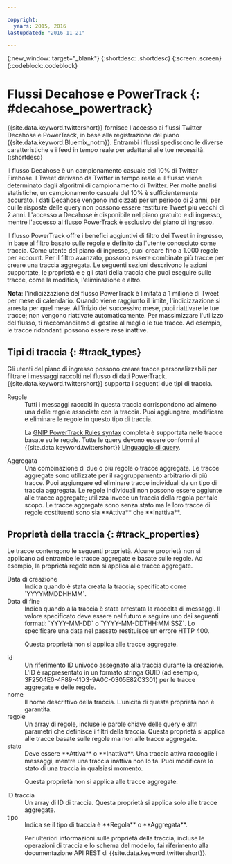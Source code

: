 ```yaml
---

copyright:
  years: 2015, 2016
lastupdated: "2016-11-21"

---
```


{:new_window: target="_blank"}
{:shortdesc: .shortdesc}
{:screen:.screen}
{:codeblock:.codeblock}

# Flussi Decahose e PowerTrack {: #decahose_powertrack}

{{site.data.keyword.twittershort}} fornisce l'accesso ai flussi Twitter Decahose e PowerTrack, in base alla registrazione del piano {{site.data.keyword.Bluemix_notm}}. 
Entrambi i flussi spediscono le diverse caratteristiche e i feed in tempo reale per adattarsi alle tue necessità.
{:shortdesc}

Il flusso Decahose è un campionamento casuale del 10% di Twitter Firehose. I Tweet derivano da Twitter in tempo reale e il flusso viene determinato dagli algoritmi di campionamento di Twitter. Per molte analisi statistiche, un campionamento casuale del 10% è sufficientemente accurato. I dati Decahose vengono indicizzati per un periodo di 2 anni, per cui le risposte delle query non possono essere restituire Tweet più vecchi di 2 anni. L'accesso a Decahose è disponibile nel piano gratuito e di ingresso, mentre l'accesso al flusso PowerTrack è esclusivo del piano di ingresso.

Il flusso PowerTrack offre i benefici aggiuntivi di filtro dei Tweet in ingresso, in base al filtro basato sulle regole e definito dall'utente conosciuto come traccia. Come utente del piano di ingresso, puoi creare fino a 1.000 regole per account. Per il filtro avanzato, possono essere combinate più tracce per creare una traccia aggregata. Le seguenti sezioni descrivono le azioni supportate, le proprietà e e gli stati della traccia che puoi eseguire sulle tracce, come la modifica, l'eliminazione e altro.

**Nota**: l'indicizzazione del flusso PowerTrack è limitata a 1 milione di Tweet per mese di calendario. Quando viene raggiunto il limite, l'indicizzazione si arresta per quel mese. All'inizio del successivo mese, puoi riattivare le tue tracce; non vengono riattivate automaticamente. Per massimizzare l'utilizzo del flusso, ti raccomandiamo di gestire al meglio le tue tracce. Ad esempio, le tracce ridondanti possono essere rese inattive.

## Tipi di traccia {: #track_types}

Gli utenti del piano di ingresso possono creare tracce personalizzabili per filtrare i messaggi raccolti nel flusso di dati PowerTrack.  {{site.data.keyword.twittershort}} supporta i seguenti due tipi di traccia.

<dl>
<dt>Regole</dt>
<dd>Tutti i messaggi raccolti in questa traccia corrispondono ad almeno una delle regole associate con la traccia. Puoi aggiungere, modificare e eliminare le regole in questo tipo di traccia.

La [GNIP PowerTrack Rules syntax](http://support.gnip.com/apis/powertrack2.0/rules.html) completa è supportata nelle tracce basate sulle regole. Tutte le query devono essere conformi al {{site.data.keyword.twittershort}} [Linguaggio di query](twitter_rest_apis.html#querylanguage "Linguaggio di query").
</dd>

<dt>Aggregata</dt>
<dd>Una combinazione di due o più regole o tracce aggregate. Le tracce aggregate sono utilizzate per il raggruppamento arbitrario di più tracce. Puoi aggiungere ed eliminare tracce individuali da un tipo di traccia aggregata. Le regole individuali non possono essere aggiunte alle tracce aggregate; utilizza invece un traccia della regola per tale scopo. Le tracce aggregate sono senza stato ma le loro tracce di regole costituenti sono sia **Attiva** che **Inattiva**.</dd>
</dl>

## Proprietà della traccia {: #track_properties}
Le tracce contengono le seguenti proprietà. Alcune proprietà non si applicano ad entrambe le tracce aggregate e basate sulle regole. Ad esempio, la proprietà regole non si applica alle tracce aggregate.

<dl>
<dt>Data di creazione</dt>
<dd>Indica quando è stata creata la traccia; specificato come `YYYYMMDDHHMM`.</dd>

<dt>Data di fine</dt>
<dd>Indica quando alla traccia è stata arrestata la raccolta di messaggi. Il valore specificato deve essere nel futuro e seguire uno dei seguenti formati: `YYYY-MM-DD` o `YYYY-MM-DDTHH:MM:SSZ`. Lo specificare una data nel passato restituisce un errore HTTP 400.

Questa proprietà non si applica alle tracce aggregate.</dd>

<dt>id</dt>
<dd>Un riferimento ID univoco assegnato alla traccia durante la creazione. L'ID è rappresentato in un formato stringa GUID (ad esempio, 3F2504E0-4F89-41D3-9A0C-0305E82C3301) per le tracce aggregate e delle regole.</dd>

<dt>nome</dt>
<dd>Il nome descrittivo della traccia. L'unicità di questa proprietà non è garantita.</dd>

<dt>regole</dt>
<dd>Un array di regole, incluse le parole chiave delle query e altri parametri che definisce i filtri della traccia. Questa proprietà si applica alle tracce basate sulle regole ma non alle tracce aggregate.</dd>

<dt>stato</dt>
<dd>Deve essere **Attiva** o **Inattiva**. Una traccia attiva raccoglie i messaggi, mentre una traccia inattiva non lo fa. Puoi modificare lo stato di una traccia in qualsiasi momento.

Questa proprietà non si applica alle tracce aggregate.</dd>

<dt>ID traccia</dt>
<dd>Un array di ID di traccia. Questa proprietà si applica solo alle tracce aggregate.</dd>

<dt>tipo</dt>
<dd>Indica se il tipo di traccia è **Regola** o **Aggregata**.

Per ulteriori informazioni sulle proprietà della traccia, incluse le operazioni di traccia e lo schema del modello, fai riferimento alla documentazione API REST di {{site.data.keyword.twittershort}}.</dd>
</dl>

